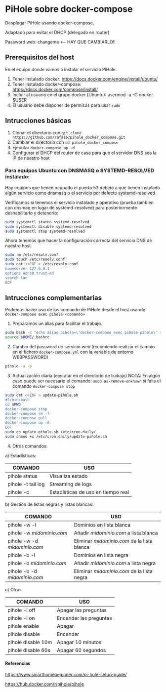 # PiHole sobre docker-compose
Desplegar PiHole usando docker-compose.

Adaptado para evitar el DHCP (delegado en router)

Password web: changeme <-- HAY QUE CAMBIARLO!!

## Prerequisitos del host
En el equipo donde vamos a instalar el servicio PiHole.
1) Tener instalado docker: https://docs.docker.com/engine/install/ubuntu/
2) Tener instalado docker-compose: https://docs.docker.com/compose/install/
3) Incluir al usuario en el grupo docker (Ubuntu): usermod -a -G docker $USER 
4) El usuario debe disponer de permisos para usar `sudo`

## Intrucciones básicas
1) Clonar el directorio con `git clone https://github.com/rafasb/pihole_docker_compose.git`
2) Cambiar el directorio con `cd pihole_docker_compose`
3) Ejecutar `docker-compose up -d`
4) Configurar el DHCP del router de casa para que el servidor DNS sea la IP de nuestro host 

### Para equipos Ubuntu con DNSMASQ o SYSTEMD-RESOLVED instalado:

Hay equipos que tienen ocupado el puerto 53 debido a que tienen instalado algún servicio como dnsmasq o el servicio por defecto systemd-resolved.

Verificamos si tenemos el servicio instalado y operativo (prueba también con dnsmaq en lugar de systemd-resolved) para posteriormente deshabilitarlo y detenerlo:

```bash
sudo systemctl status systemd-resolved 
sudo systemctl disable systemd-resolved
sudo systemctl stop systemd-resolved
```

Ahora tenemos que hacer la configuración correcta del servicio DNS de nuestro host

```bash
sudo rm /etc/resolv.conf
sudo touch /etc/resolv.conf
sudo cat <<EOF > /etc/resolv.conf
nameserver 127.0.0.1
options edns0 trust-ad
search lan
EOF
```

## Intrucciones complementarias

Podemos hacer uso de los comando de PiHole desde el host usando `docker-compose exec pihole <comando>`

1) Preparamos un alias para facilitar el trabajo. 
```bash
sudo bash -c "echo alias pihole=\'docker-compose exec pihole pihole\' >>  $HOME/.bashrc"
source $HOME/.bashrc
```

2) Cambio del password de servicio web (recomiendo realizar el cambio en el fichero `docker-compose.yml` con la variable de entorno WEBPASSWORD)
```bash
pihole -a -p
``` 

3) Actualización diaria (ejecutar en el directorio de trabajo)
NOTA: En algún caso puede ser necesario el comando: `sudo aa-remove-unknown` si falla el comando `docker-compose stop`

```bash
sudo cat <<EOF > update-pihole.sh
#!/bin/bash
cd $PWD
docker-compose stop
docker-compose rm -f
docker-compose pull
docker-compose up -d
EOF
sudo cp update-pihole.sh /etc/cron.daily/
sudo chmod +x /etc/cron.daily/update-pihole.sh
``` 

4) Otros comandos:

a) Estadísticas:

| COMANDO | USO |
| --- | --- |
| pihole status | Visualiza estado |
| pihole -t tail log | Streaming de logs |
| pihole -c | Estadísticas de uso en tiempo real |


b) Gestión de listas negras y listas blancas:

| COMANDO | USO |
| --- | --- |
| pihole -w -l | Dominios en lista blanca |
| pihole -w *midominio.com* | Añadir *midominio.com* a lista blanca |
| pihole -w -d *midominio.com* | Eliminar *midominio.com* de la lista blanca |
| pihole -b -l | Dominios en lista negra |
| pihole -b *midominio.com* | Añadir *midominio.com* a lista negra |
| pihole -b -d *midominio.com* | Eliminar *midominio.com* de la lista negra |

c) Otros

| COMANDO | USO |
| --- | --- |
| pihole -l off | Apagar las preguntas |
| pihole -l on | Encender las preguntas |
| pihole enable | Apagar |
| pihole disable | Encender |
| pihole disable 10m | Apagar 10 minutos |
| pihole disable 60s | Apagar 60 segundos |

#### Referencias

https://www.smarthomebeginner.com/pi-hole-setup-guide/

https://hub.docker.com/r/pihole/pihole
